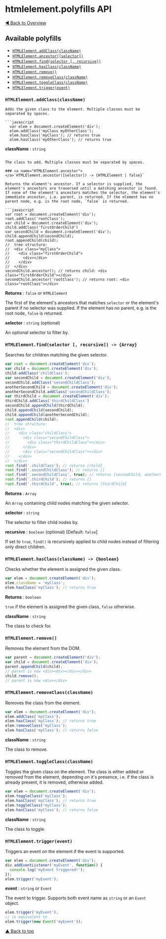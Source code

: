 <a name="top"></a>htmlelement.polyfills API
===========================================

[◀ Back to Overview](../README.md)

Available polyfills
-------------------

-	[`HTMLElement.addClass(className)`](#HTMLElement.addClass)
-	[`HTMLElement.ancestor([selector])`](#HTMLElement.ancestor)
-	[`HTMLElement.find(selector [, recursive])`](#HTMLElement.find)
-	[`HTMLElement.hasClass(className)`](#HTMLElement.hasClass)
-	[`HTMLElement.remove()`](#HTMLElement.remove)
-	[`HTMLElement.removeClass(className)`](#HTMLElement.removeClass)
-	[`HTMLElement.toggleClass(className)`](#HTMLElement.toggleClass)
-	[`HTMLElement.trigger(event)`](#HTMLElement.trigger)

### <a name="HTMLElement.addCLass"></a>`HTMLElement.addClass(className)`

```
Adds the given class to the element. Multiple classes must be separated by spaces.

```javascript
  var elem = document.createElement('div');
  elem.addClass('myClass myOtherClass');
  elem.hasClass('myClass'); // returns true
  elem.hasClass('myOtherClass'); // returns true
```

**className** : `string`

```

The class to add. Multiple classes must be separated by spaces.

### <a name="HTMLElement.ancestor"></a>`HTMLElement.ancestor([selector]) -> {HTMLElement | false}`

Returns the element's ancestor. If a selector is supplied, the element's ancestors are traversed until a matching ancestor is found. If none of the element's ancestors matches the selector, the element's immediate ancestor, i.e. parent, is returned. If the element has no parent node, e.g. is the root node, `false` is returned.

```javascript
var root = document.createElement('div');
root.addClass('rootClass');
var child = document.createElement('div');
child.addClass('firstOrderChild')
var secondChild = document.createElement('div');
child.appendChild(secondChild);
root.appendChild(child);
//  tree structure:
//  <div class="myClass">
//    <div class="firstOrderChild">
//      <div></div>
//    </div>
//  </div>
secondChild.ancestor(); // returns child: <div class="firstOrderChild"></div>
secondChild.ancestor('rootClass'); // returns root: <div class="rootClass"></div>
```

**Returns** : `false` or `HTMLElement`

The first of the element's ancestors that matches `selector` or the element's parent if no selector was supplied. If the element has no parent, e.g. is the root node, `false` is returned.

**selector** : `string` (optional)

An optional selector to filter by.

### <a name='HTMLElement.find'></a>`HTMLElement.find(selector [, recursive]) -> {Array}`

Searches for children matching the given selector.

```javascript
var root = document.createElement('div');
var child = document.createElement('div');
child.addClass('childClass');
var secondChild = document.createElement('div');
secondChild.addClass('secondChildClass');
anotherSecondChild = document.createElement('div');
anotherSecondChild.addClass('secondChildClass');
var thirdChild = document.createElement('div');
thirdChild.addClass('thirdChildClass')
secondChild.appendChild(thirdChild);
child.appendChild(secondChild);
child.appendChild(anotherSecondChild);
root.appendChild(child);
//  tree structure:
//  <div>
//    <div class="childClass">
//      <div class="secondChildClass">
//        <div class="thirdChildClass"></div>
//      </div>
//      <div class="secondChildClass"></div>
//    </div>
//  </div>
root.find('.childClass'); // returns [child]
root.find('.secondChildClass'); // returns []
root.find('.secondChildClass', true); // returns [secondChild, anotherSecondChild]
root.find('.thirdChild'); // returns []
root.find('.thirdChild', true); // returns [thirdChild]
```

**Returns** : `Array`

An `Array` containing child nodes matching the given selector.

**selector** : `string`

The selector to filter child nodes by.

**recursive** : `boolean` (optional) [Default: `false`\]

If set to `true`, `find()` is recursively applied to child nodes instead of filtering only direct children.

### <a name="HTMLElement.hasClass"></a>`HTMLElement.hasClass(className) -> {boolean}`

Checks whether the element is assigned the given class.

```javascript
var elem = document.createElement('div');
elem.className = 'myClass';
elem.hasClass('myClass'); // returns true
```

**Returns** : `boolean`

`true` if the element is assigned the given class, `false` otherwise.

**className** : `string`

The class to check for.

### <a name="HTMLElement.remove"></a>`HTMLElement.remove()`

Removes the element from the DOM.

```javascript
var parent = document.createElement('div');
var child = document.createElement('div');
parent.appendChild(child);
// parent is now <div><div></div></div>
child.remove();
// parent is now <div></div>
```

### <a name="HTMLElement.removeClass"></a>`HTMLElement.removeClass(className)`

Removes the class from the element.

```javascript
var elem = document.createElement('div');
elem.addClass('myClass');
elem.hasClass('myClass'); // returns true
elem.removeClass('myClass');
elem.hasClass('myClass'); // returns false
```

**className** : `string`

The class to remove.

### <a name="HTMLElement.toggleClass"></a>`HTMLElement.toggleClass(className)`

Toggles the given class on the element. The class is either added or removed from the element, depending on it's presence, i.e. if the class is already present, it is removed, otherwise added.

```javascript
var elem = document.createElement('div');
elem.toggleClass('myClass');
elem.hasClass('myClass'); // returns true
elem.toggleClass('myClass');
elem.hasClass('myClass'); // returns false
```

**className** : `string`

The class to toggle.

### <a name="HTMLElement.trigger"></a>`HTMLElement.trigger(event)`

Triggers an event on the element if the event is supported.

```javascript
var elem = document.createElement('div');
div.addEventListener('myEvent', function() {
  console.log('myEvent triggered!');
});
elem.trigger('myEvent');
```

**event** : `string` or `Event`

The event to trigger. Supports both event name as `string` or an `Event` object.

```javascript
elem.trigger('myEvent');
// is equivalent to
elem.trigger(new Event('myEvent'));
```

[▲ Back to top](#top)
